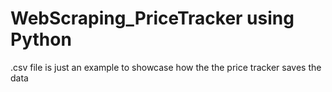 # WebScraping_PriceTracker using Python
.csv file is just an example to showcase how the the price tracker saves the data
